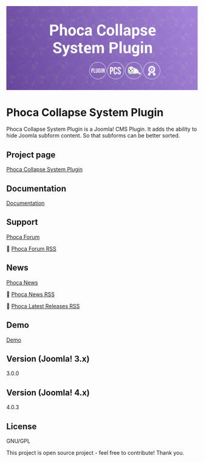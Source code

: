 



![Phoca Collapse System Plugin](https://github.com/PhocaCz/PhocaCollapse/blob/main/phocacollapse.png?raw=true)

# Phoca Collapse System Plugin



Phoca Collapse System Plugin is a Joomla! CMS Plugin. It adds the ability to hide Joomla subform content. So that subforms can be better sorted.



## Project page

[Phoca Collapse System Plugin](https://www.phoca.cz/phoca-collapse-system-plugin)



## Documentation

[Documentation](https://www.phoca.cz/documentation/category/100-phoca-collapse-system-plugin)





## Support

[Phoca Forum](https://www.phoca.cz/forum)

:bell: [Phoca Forum RSS](https://www.phoca.cz/forum/app.php/feed)



## News

[Phoca News](https://www.phoca.cz/news)

:bell: [Phoca News RSS](https://www.phoca.cz/news?format=feed&type=rss)

:bell: [Phoca Latest Releases RSS](https://www.phoca.cz/download/feed/111?format=feed&type=rss)



## Demo

[Demo](https://www.phoca.cz/)



## Version (Joomla! 3.x)

3.0.0

## Version (Joomla! 4.x)

4.0.3



## License

GNU/GPL



This project is open source project - feel free to contribute! Thank you.
